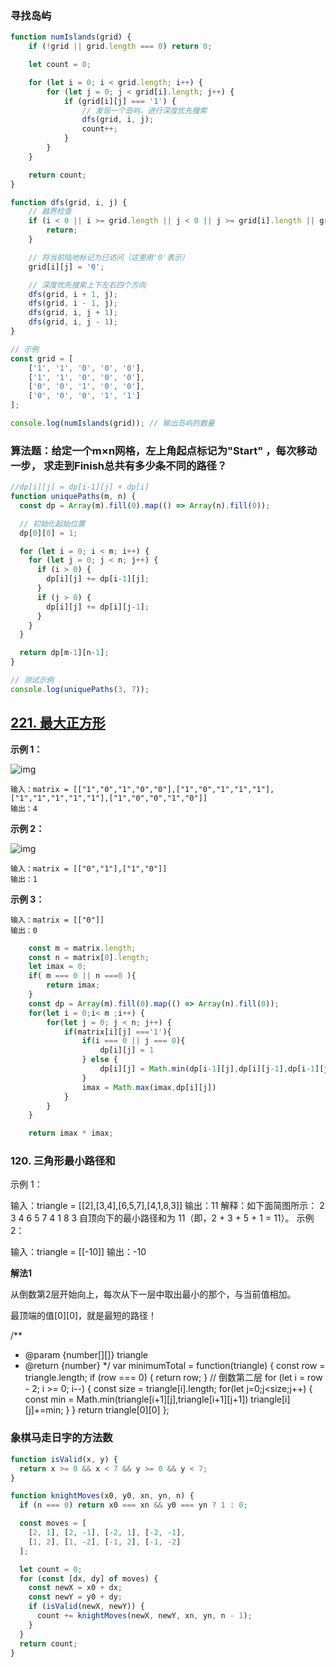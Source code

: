 ### 寻找岛屿

```js
function numIslands(grid) {
    if (!grid || grid.length === 0) return 0;

    let count = 0;

    for (let i = 0; i < grid.length; i++) {
        for (let j = 0; j < grid[i].length; j++) {
            if (grid[i][j] === '1') {
                // 发现一个岛屿，进行深度优先搜索
                dfs(grid, i, j);
                count++;
            }
        }
    }

    return count;
}

function dfs(grid, i, j) {
    // 越界检查
    if (i < 0 || i >= grid.length || j < 0 || j >= grid[i].length || grid[i][j] === '0') {
        return;
    }

    // 将当前陆地标记为已访问（这里用'0'表示）
    grid[i][j] = '0';

    // 深度优先搜索上下左右四个方向
    dfs(grid, i + 1, j);
    dfs(grid, i - 1, j);
    dfs(grid, i, j + 1);
    dfs(grid, i, j - 1);
}

// 示例
const grid = [
    ['1', '1', '0', '0', '0'],
    ['1', '1', '0', '0', '0'],
    ['0', '0', '1', '0', '0'],
    ['0', '0', '0', '1', '1']
];

console.log(numIslands(grid)); // 输出岛屿的数量
```

### 算法题：给定⼀个m×n⽹格，左上⻆起点标记为"Start" ，每次移动⼀步， 求⾛到Finish总共有多少条不同的路径？

```js
//dp[i][j] = dp[i-1][j] + dp[i]
function uniquePaths(m, n) {
  const dp = Array(m).fill(0).map(() => Array(n).fill(0));

  // 初始化起始位置
  dp[0][0] = 1;

  for (let i = 0; i < m; i++) {
    for (let j = 0; j < n; j++) {
      if (i > 0) {
        dp[i][j] += dp[i-1][j];
      }
      if (j > 0) {
        dp[i][j] += dp[i][j-1];
      }
    }
  }

  return dp[m-1][n-1];
}

// 测试示例
console.log(uniquePaths(3, 7)); 
```



## [221. 最大正方形](https://leetcode.cn/problems/maximal-square/)

**示例 1：**

![img](https://assets.leetcode.com/uploads/2020/11/26/max1grid.jpg)

```
输入：matrix = [["1","0","1","0","0"],["1","0","1","1","1"],["1","1","1","1","1"],["1","0","0","1","0"]]
输出：4
```

**示例 2：**

![img](https://assets.leetcode.com/uploads/2020/11/26/max2grid.jpg)

```
输入：matrix = [["0","1"],["1","0"]]
输出：1
```

**示例 3：**

```
输入：matrix = [["0"]]
输出：0
```

```js
    const m = matrix.length;
    const n = matrix[0].length;
    let imax = 0;
    if( m === 0 || n ===0 ){
        return imax;
    }
    const dp = Array(m).fill(0).map(() => Array(n).fill(0));
    for(let i = 0;i< m ;i++) {
        for(let j = 0; j < n; j++) {
            if(matrix[i][j] ==='1'){
                if(i === 0 || j === 0){
                    dp[i][j] = 1
                } else {
                    dp[i][j] = Math.min(dp[i-1][j],dp[i][j-1],dp[i-1][j-1]) +1
                }
                imax = Math.max(imax,dp[i][j])
            }
        }
    }

    return imax * imax;
```



### 120. 三角形最小路径和
示例 1：

输入：triangle = [[2],[3,4],[6,5,7],[4,1,8,3]]
输出：11
解释：如下面简图所示：
2
3 4
6 5 7
4 1 8 3
自顶向下的最小路径和为 11（即，2 + 3 + 5 + 1 = 11）。
示例 2：

输入：triangle = [[-10]]
输出：-10


**解法1**

从倒数第2层开始向上，每次从下一层中取出最小的那个，与当前值相加。

最顶端的值[0][0]，就是最短的路径！

/**
* @param {number[][]} triangle
* @return {number}
  */
  var minimumTotal = function(triangle) {
  const row = triangle.length;
  if (row === 0) {
  return row;
  }
  // 倒数第二层
  for (let i = row - 2; i >= 0; i--) {
  const size = triangle[i].length;
  for(let j=0;j<size;j++) {
  const min = Math.min(triangle[i+1][j],triangle[i+1][j+1])
  triangle[i][j]+=min;
  }
  }
  return triangle[0][0]
  };





### 象棋马走日字的方法数

```js
function isValid(x, y) {
  return x >= 0 && x < 7 && y >= 0 && y < 7;
}

function knightMoves(x0, y0, xn, yn, n) {
  if (n === 0) return x0 === xn && y0 === yn ? 1 : 0;

  const moves = [
    [2, 1], [2, -1], [-2, 1], [-2, -1],
    [1, 2], [1, -2], [-1, 2], [-1, -2]
  ];

  let count = 0;
  for (const [dx, dy] of moves) {
    const newX = x0 + dx;
    const newY = y0 + dy;
    if (isValid(newX, newY)) {
      count += knightMoves(newX, newY, xn, yn, n - 1);
    }
  }
  return count;
}
```

